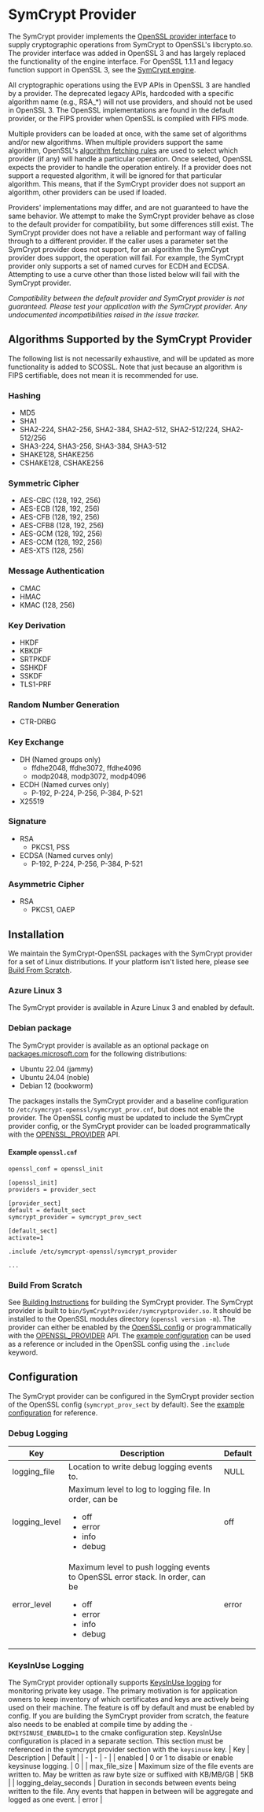# SymCrypt Provider
The SymCrypt provider implements the [OpenSSL provider interface](https://docs.openssl.org/3.0/man7/provider/) to supply cryptographic
operations from SymCrypt to OpenSSL's libcrypto.so. The provider interface was added in OpenSSL 3 and has largely replaced the functionality
of the engine interface. For OpenSSL 1.1.1 and legacy function support in OpenSSL 3, see the [SymCrypt engine](../SymCryptEngine/).

All cryptographic operations using the EVP APIs in OpenSSL 3 are handled by a provider. The deprecated legacy APIs, hardcoded with a specific
algorithm name (e.g., RSA_*) will not use providers, and should not be used in OpenSSL 3. The OpenSSL implementations are found in the default
provider, or the FIPS provider when OpenSSL is compiled with FIPS mode. 

Multiple providers can be loaded at once, with the same set of
algorithms and/or new algorithms. When multiple providers support the same algorithm, OpenSSL's 
[algorithm fetching rules](https://docs.openssl.org/3.3/man7/ossl-guide-libcrypto-introduction/#algorithm-fetching) are used to select
which provider (if any) will handle a particular operation. Once selected, OpenSSL expects the provider to handle the operation entirely.
If a provider does not support a requested algorithm, it will be ignored for that particular algorithm. This means, that if the SymCrypt
provider does not support an algorithm, other providers can be used if loaded.

Providers' implementations may differ, and are not guaranteed to have the same behavior. We attempt to make the SymCrypt provider behave as
close to the default provider for compatibility, but some differences still exist. The SymCrypt provider does not have a reliable and 
performant way of falling through to a different provider. If the caller uses a parameter set the SymCrypt provider does not support, for
an algorithm the SymCrypt provider does support, the operation will fail. For example, the SymCrypt provider only supports a set of named 
curves for ECDH and ECDSA. Attempting to use a curve other than those listed below will fail with the SymCrypt provider.

_Compatibility between the default provider and SymCrypt provider is not guaranteed. Please test your application with the SymCrypt provider.
Any undocumented incompatibilities raised in the issue tracker._

## Algorithms Supported by the SymCrypt Provider
The following list is not necessarily exhaustive, and will be updated as more functionality is added to SCOSSL.
Note that just because an algorithm is FIPS certifiable, does not mean it is recommended for use.

### Hashing
- MD5
- SHA1
- SHA2-224, SHA2-256, SHA2-384, SHA2-512, SHA2-512/224, SHA2-512/256
- SHA3-224, SHA3-256, SHA3-384, SHA3-512
- SHAKE128, SHAKE256
- CSHAKE128, CSHAKE256

### Symmetric Cipher
- AES-CBC (128, 192, 256)
- AES-ECB (128, 192, 256)
- AES-CFB (128, 192, 256)
- AES-CFB8 (128, 192, 256)
- AES-GCM (128, 192, 256)
- AES-CCM (128, 192, 256)
- AES-XTS (128, 256)

### Message Authentication
- CMAC
- HMAC
- KMAC (128, 256)

### Key Derivation
- HKDF
- KBKDF
- SRTPKDF
- SSHKDF
- SSKDF
- TLS1-PRF

### Random Number Generation
- CTR-DRBG

### Key Exchange
- DH (Named groups only)
    - ffdhe2048, ffdhe3072, ffdhe4096
    - modp2048, modp3072, modp4096
- ECDH (Named curves only)
    - P-192, P-224, P-256, P-384, P-521
- X25519

### Signature
- RSA
    - PKCS1, PSS
- ECDSA (Named curves only)
    - P-192, P-224, P-256, P-384, P-521

### Asymmetric Cipher
- RSA
    - PKCS1, OAEP

## Installation
We maintain the SymCrypt-OpenSSL packages with the SymCrypt provider for a set of Linux distributions. If your platform isn't listed here, 
please see [Build From Scratch](#build-from-scratch).

### Azure Linux 3
The SymCrypt provider is available in Azure Linux 3 and enabled by default. 

### Debian package
The SymCrypt provider is available as an optional package on [packages.microsoft.com](https://learn.microsoft.com/en-us/linux/packages)
for the following distributions:
- Ubuntu 22.04 (jammy)
- Ubuntu 24.04 (noble)
- Debian 12 (bookworm)

The packages installs the SymCrypt provider and a baseline configuration to `/etc/symcrypt-openssl/symcrypt_prov.cnf`, but does not enable 
the provider. The OpenSSL config must be updated to include the SymCrypt provider config, or the SymCrypt provider can be loaded
programmatically with the [OPENSSL_PROVIDER](https://docs.openssl.org/master/man3/OSSL_PROVIDER/) API.

#### Example `openssl.cnf`
```
openssl_conf = openssl_init

[openssl_init]
providers = provider_sect

[provider_sect]
default = default_sect
symcrypt_provider = symcrypt_prov_sect

[default_sect]
activate=1

.include /etc/symcrypt-openssl/symcrypt_provider

...
```

### Build From Scratch
See [Building Instructions](../README.md#building-instructions) for building the SymCrypt provider. The SymCrypt provider is built to
`bin/SymCryptProvider/symcryptprovider.so`. It should be installed to the OpenSSL modules directory (`openssl version -m`). The provider can
either be enabled by the [OpenSSL config](https://docs.openssl.org/master/man5/config/#provider-configuration) or programmatically with the
[OPENSSL_PROVIDER](https://docs.openssl.org/master/man3/OSSL_PROVIDER/) API. The [example configuration](symcrypt_prov.cnf) can be used as a
reference or included in the OpenSSL config using the `.include` keyword.

## Configuration
The SymCrypt provider can be configured in the SymCrypt provider section of the OpenSSL config (`symcrypt_prov_sect` by default). See the 
[example configuration](symcrypt_prov.cnf) for reference.

### Debug Logging
| Key           | Description                                                                                                                                   | Default   |
| -             | -                                                                                                                                             | -         |
| logging_file  | Location to write debug logging events to.                                                                                                     | NULL      |
| logging_level | Maximum level to log to logging file. In order, can be <ul><li>off</li><li>error</li><li>info</li><li>debug</li></ul>                         | off       |
| error_level   | Maximum level to push logging events to OpenSSL error stack. In order, can be <ul><li>off</li><li>error</li><li>info</li><li>debug</li></ul>  | error     |

### KeysInUse Logging
The SymCrypt provider optionally supports [KeysInUse logging](https://github.com/microsoft/KeysInUse-OpenSSL) for monitoring private key usage.
The primary motivation is for application owners to keep inventory of which certificates and keys are actively being used on their machine.
The feature is off by default and must be enabled by config. If you are building the SymCrypt provider from scratch, the feature also needs
to be enabled at compile time by adding the `-DKEYSINUSE_ENABLED=1` to the cmake configuration step. KeysInUse configuration is placed in a
separate section. This section must be referenced in the symcrypt provider section with the `keysinuse` key.
| Key                   | Description                                                                                                                                   | Default   |
| -                     | -                                                                                                                                             | -         |
| enabled               | 0 or 1 to disable or enable keysinuse logging.                                                                                                | 0         |
| max_file_size         | Maximum size of the file events are written to. May be written as raw byte size or suffixed with KB/MB/GB                                     | 5KB       |
| logging_delay_seconds | Duration in seconds between events being written to the file. Any events that happen in between will be aggregate and logged as one event.    | error     |